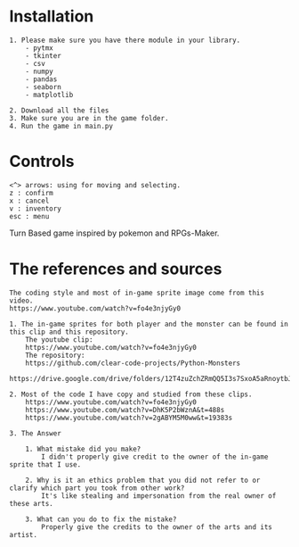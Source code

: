 # Installation
    1. Please make sure you have there module in your library.
        - pytmx
        - tkinter
        - csv
        - numpy
        - pandas
        - seaborn
        - matplotlib
    
    2. Download all the files
    3. Make sure you are in the game folder.
    4. Run the game in main.py

# Controls
    <^> arrows: using for moving and selecting.
    z : confirm
    x : cancel
    v : inventory
    esc : menu

Turn Based game inspired by pokemon and RPGs-Maker.

# The references and sources
    The coding style and most of in-game sprite image come from this video.
    https://www.youtube.com/watch?v=fo4e3njyGy0

    1. The in-game sprites for both player and the monster can be found in this clip and this repository.
        The youtube clip:
        https://www.youtube.com/watch?v=fo4e3njyGy0
        The repository:
        https://github.com/clear-code-projects/Python-Monsters
        https://drive.google.com/drive/folders/12T4zuZchZRmQQ5I3s7SxoA5aRnoytbJP

    2. Most of the code I have copy and studied from these clips.
        https://www.youtube.com/watch?v=fo4e3njyGy0
        https://www.youtube.com/watch?v=DhK5P2bWznA&t=488s
        https://www.youtube.com/watch?v=2gABYM5M0ww&t=19383s

    3. The Answer

        1. What mistake did you make?
            I didn't properly give credit to the owner of the in-game sprite that I use.

        2. Why is it an ethics problem that you did not refer to or clarify which part you took from other work?
            It's like stealing and impersonation from the real owner of these arts.

        3. What can you do to fix the mistake?
            Properly give the credits to the owner of the arts and its artist.


